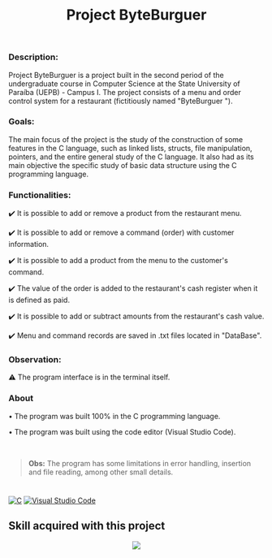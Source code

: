 <header>
  <h1><strong>Project ByteBurguer</strong></h1>
</header>

<h3>Description:</h3>
<p>Project ByteBurguer is a project built in the second period of the undergraduate course in Computer Science at the State University of Paraíba (UEPB) - Campus I. The project consists of a menu and order control system for a restaurant (fictitiously named "ByteBurguer ").</p>

<h3><strong>Goals:</strong></h3>
<p>The main focus of the project is the study of the construction of some features in the C language, such as linked lists, structs, file manipulation, pointers, and the entire general study of the C language. It also had as its main objective the specific study of basic data structure using the C programming language.</p>

<h3><strong>Functionalities:</strong></h3>
<p>✔️ It is possible to add or remove a product from the restaurant menu.</p>
<p>✔️ It is possible to add or remove a command (order) with customer information.</p>
<p>✔️ It is possible to add a product from the menu to the customer's command.</p>
<p>✔️ The value of the order is added to the restaurant's cash register when it is defined as paid.</p>
<p>✔️ It is possible to add or subtract amounts from the restaurant's cash value.</p>
<p>✔️ Menu and command records are saved in .txt files located in "DataBase".</p>

<h3><strong>Observation:</strong></h3>
<p>⚠️ The program interface is in the terminal itself.</p>

<h3>About</h3>
<p>• The program was built 100% in the C programming language.</p>
<p>• The program was built using the code editor (Visual Studio Code).</p>

<br>

<blockquote><strong>Obs:</strong> The program has some limitations in error handling, insertion and file reading, among other small details.</blockquote>

<h1></h1>

<a href="https://visualstudio.microsoft.com/pt-br/vs/features/cplusplus/">![C](https://img.shields.io/badge/c-%2300599C.svg?style=for-the-badge&logo=c&logoColor=white)</a>
<a href="https://code.visualstudio.com/">![Visual Studio Code](https://img.shields.io/badge/Visual%20Studio%20Code-0078d7.svg?style=for-the-badge&logo=visual-studio-code&logoColor=white)</a>

<h2>Skill acquired with this project</h2>
<p align="center">
  <a href="https://github.com/rcknathan">
    <img src="https://skillicons.dev/icons?i=c" />
  </a>
</p>
